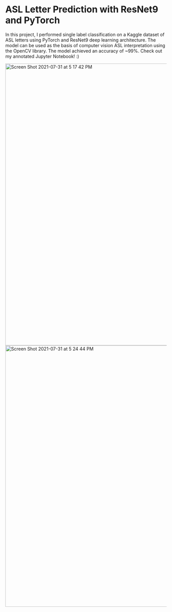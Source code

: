 # ASL Letter Prediction with ResNet9 and PyTorch
In this project, I performed single label classification on a Kaggle dataset of ASL letters using PyTorch and ResNet9 deep learning architecture. The model can be used as the basis of computer vision ASL interpretation using the OpenCV library. The model achieved an accuracy of ~99%. Check out my annotated Jupyter Notebook! :)

<img width="880" alt="Screen Shot 2021-07-31 at 5 17 42 PM" src="https://user-images.githubusercontent.com/38734806/127797275-080de4d1-05c3-4b79-ab05-c5c6609bf2a2.png">
<img width="816" alt="Screen Shot 2021-07-31 at 5 24 44 PM" src="https://user-images.githubusercontent.com/38734806/127797272-738cf37f-4730-433a-9536-8a3a5b4788e2.png">
